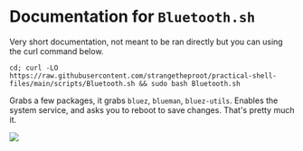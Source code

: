 # Documentation for `Bluetooth.sh`

Very short documentation, not meant to be ran directly but you can using the curl command below.
``````
cd; curl -LO https://raw.githubusercontent.com/strangetheproot/practical-shell-files/main/scripts/Bluetooth.sh && sudo bash Bluetooth.sh
``````
Grabs a few packages, it grabs `bluez`, `blueman`, `bluez-utils`. Enables the system service, and asks you to reboot to save changes. That's pretty much it.

<img src=https://raw.githubusercontent.com/strangetheproot/practical-shell-files/main/assets/pokemonyes.jpeg>